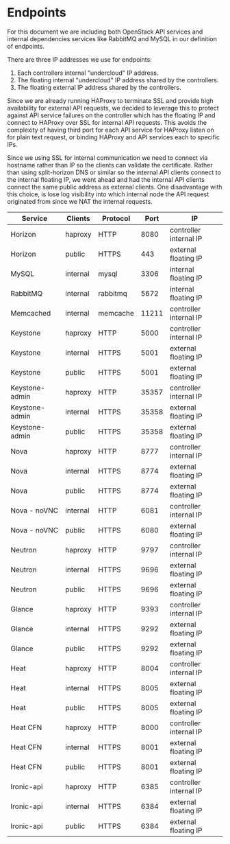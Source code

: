 
Endpoints
=========

For this document we are including both OpenStack API services and internal
dependencies services like RabbitMQ and MySQL in our definition of endpoints.

There are three IP addresses we use for endpoints:

1. Each controllers internal "undercloud" IP address.
2. The floating internal "undercloud" IP address shared by the controllers.
3. The floating external IP address shared by the controllers.

Since we are already running HAProxy to terminate SSL and provide high
availability for external API requests, we decided to leverage this to protect
against API service failures on the controller which has the floating IP and
connect to HAProxy over SSL for internal API requests. This avoids the
complexity of having third port for each API service for HAProxy listen on for
plain text request, or binding HAProxy and API services each to specific IPs.

Since we using SSL for internal communication we need to connect via hostname
rather than IP so the clients can validate the certificate. Rather than using
split-horizon DNS or similar so the internal API clients connect to the
internal floating IP, we went ahead and had the internal API clients connect
the same public address as external clients. One disadvantage with this choice,
is lose log visibility into which internal node the API request originated
from since we NAT the internal requests.


| Service        | Clients  | Protocol | Port  | IP                     |
| -------------- | -------- | -------- | ----- | ---------------------- |
| Horizon        | haproxy  | HTTP     | 8080  | controller internal IP |
| Horizon        | public   | HTTPS    | 443   | external floating IP   |
| MySQL          | internal | mysql    | 3306  | internal floating IP   |
| RabbitMQ       | internal | rabbitmq | 5672  | internal floating IP   |
| Memcached      | internal | memcache | 11211 | controller internal IP |
| Keystone       | haproxy  | HTTP     | 5000  | controller internal IP |
| Keystone       | internal | HTTPS    | 5001  | external floating IP   |
| Keystone       | public   | HTTPS    | 5001  | external floating IP   |
| Keystone-admin | haproxy  | HTTP     | 35357 | controller internal IP |
| Keystone-admin | internal | HTTPS    | 35358 | external floating IP   |
| Keystone-admin | public   | HTTPS    | 35358 | external floating IP   |
| Nova           | haproxy  | HTTP     | 8777  | controller internal IP |
| Nova           | internal | HTTPS    | 8774  | external floating IP   |
| Nova           | public   | HTTPS    | 8774  | external floating IP   |
| Nova - noVNC   | internal | HTTP     | 6081  | controller internal IP |
| Nova - noVNC   | public   | HTTPS    | 6080  | external floating IP   |
| Neutron        | haproxy  | HTTP     | 9797  | controller internal IP |
| Neutron        | internal | HTTPS    | 9696  | external floating IP   |
| Neutron        | public   | HTTPS    | 9696  | external floating IP   |
| Glance         | haproxy  | HTTP     | 9393  | controller internal IP |
| Glance         | internal | HTTPS    | 9292  | external floating IP   |
| Glance         | public   | HTTPS    | 9292  | external floating IP   |
| Heat           | haproxy  | HTTP     | 8004  | controller internal IP |
| Heat           | internal | HTTPS    | 8005  | external floating IP   |
| Heat           | public   | HTTPS    | 8005  | external floating IP   |
| Heat CFN       | haproxy  | HTTP     | 8000  | controller internal IP |
| Heat CFN       | internal | HTTPS    | 8001  | external floating IP   |
| Heat CFN       | public   | HTTPS    | 8001  | external floating IP   |
| Ironic-api       | haproxy  | HTTP     | 6385  | controller internal IP |
| Ironic-api       | internal | HTTPS    | 6384  | external floating IP   |
| Ironic-api       | public   | HTTPS    | 6384  | external floating IP   |
